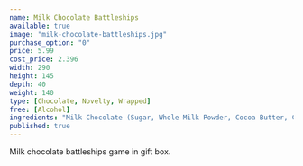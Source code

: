 ```yaml
---
name: Milk Chocolate Battleships
available: true
image: "milk-chocolate-battleships.jpg"
purchase_option: "0"
price: 5.99
cost_price: 2.396
width: 290
height: 145
depth: 40
weight: 140
type: [Chocolate, Novelty, Wrapped]
free: [Alcohol]
ingredients: "Milk Chocolate (Sugar, Whole Milk Powder, Cocoa Butter, Cocoa Mass, Emulsifier: Soya, Lecithin; Flavouring: Natural Vanilla), Milk Chocolate Contains: Cocoa Solids 31%, Milk Solids 20%"
published: true
---
```

Milk chocolate battleships game in gift box.